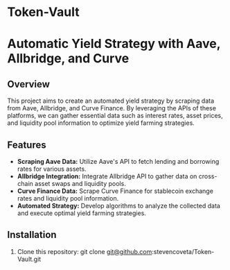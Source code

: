 # Token-Vault
# Automatic Yield Strategy with Aave, Allbridge, and Curve

## Overview
This project aims to create an automated yield strategy by scraping data from Aave, Allbridge, and Curve Finance. By leveraging the APIs of these platforms, we can gather essential data such as interest rates, asset prices, and liquidity pool information to optimize yield farming strategies.

## Features
- **Scraping Aave Data:** Utilize Aave's API to fetch lending and borrowing rates for various assets.
- **Allbridge Integration:** Integrate Allbridge API to gather data on cross-chain asset swaps and liquidity pools.
- **Curve Finance Data:** Scrape Curve Finance for stablecoin exchange rates and liquidity pool information.
- **Automated Strategy:** Develop algorithms to analyze the collected data and execute optimal yield farming strategies.

## Installation
1. Clone this repository:
   git clone git@github.com:stevencoveta/Token-Vault.git
